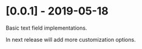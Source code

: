# [0.0.1] - 2019-05-18

Basic text field implementations.

In next release will add more customization options.
